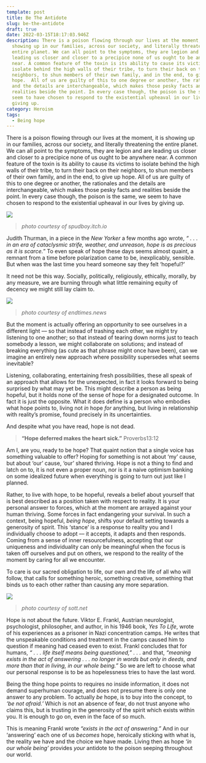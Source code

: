 ```yaml
---
template: post
title: Be The Antidote
slug: be-the-antidote
draft: true
date: 2022-03-15T18:17:03.946Z
description: There is a poison flowing through our lives at the moment, it is
  showing up in our families, across our society, and literally threatening the
  entire planet. We can all point to the symptoms, they are legion and are
  leading us closer and closer to a precipice none of us ought to be anywhere
  near. A common feature of the toxin is its ability to cause its victims to
  isolate behind the high walls of their tribe, to turn their back on their
  neighbors, to shun members of their own family, and in the end, to give up
  hope.  All of us are guilty of this to one degree or another, the rationales
  and the details are interchangeable, which makes those pesky facts and
  realities beside the point. In every case though, the poison is the same, we
  seem to have chosen to respond to the existential upheaval in our lives by
  giving up.
category: Heroism
tags:
  - Being hope
---
```

There is a poison flowing through our lives at the moment, it is showing up in our families, across our society, and literally threatening the entire planet. We can all point to the symptoms, they are legion and are leading us closer and closer to a precipice none of us ought to be anywhere near. A common feature of the toxin is its ability to cause its victims to isolate behind the high walls of their tribe, to turn their back on their neighbors, to shun members of their own family, and in the end, to give up hope.  All of us are guilty of this to one degree or another, the rationales and the details are interchangeable, which makes those pesky facts and realities beside the point. In every case though, the poison is the same, we seem to have chosen to respond to the existential upheaval in our lives by giving up.

![](/media/get-out-2.png)

> *photo courtesy of spudboy.itch.io*

Judith Thurman, in a piece in the *New Yorker* a few months ago wrote, *“ . . . in an era of cataclysmic strife, weather, and unreason, hope is as precious as it is scarce.*” To even speak of hope these days seems almost quaint, a remnant from a time before polarization came to be, inexplicably, sensible. But when was the last time you heard someone say they felt ‘hopeful?’

It need not be this way. Socially, politically, religiously, ethically, morally, by any measure, we are burning through what little remaining equity of decency we might still lay claim to. 

![](/media/mob-2.png)

> *photo courtesy of endtimes.news*

But the moment is actually offering an opportunity to see ourselves in a different light –– so that instead of trashing each other, we might try listening to one another; so that instead of tearing down norms just to teach somebody a lesson, we might collaborate on solutions; and instead of breaking everything (as cute as that phrase might once have been), can we imagine an entirely new approach where possibility supersedes what seems inevitable?

Listening, collaborating, entertaining fresh possibilities, these all speak of an approach that allows for the unexpected, in fact it looks forward to being surprised by what may yet be. This might describe a person as being hopeful, but it holds none of the sense of hope for a designated outcome. In fact it is just the opposite.  What it does define is a person who embodies what hope points to, living not *in* hope *for* anything, but living in relationship with reality’s promise, found precisely in its uncertainties.      

And despite what you have read, hope is not dead. 

> **“Hope deferred makes the heart sick.”** 						Proverbs13:12

Am I, are you, ready to be hope? That quaint notion that a single voice has something valuable to offer? Hoping for something is not about ‘my’ cause, but about ‘our’ cause, ‘our’ shared thriving. Hope is not a thing to find and latch on to, it is not even a proper noun, nor is it a naive optimism banking on some idealized future when everything is going to turn out just like I planned.  

Rather, to live with hope, to be hopeful, reveals a belief about yourself that is best described as a position taken with respect to reality. It is your personal answer to forces, which at the moment are arrayed against your human thriving. Some forces in fact endangering your survival.  In such a context, being hopeful, *being hope*, shifts your default setting towards a generosity of spirit. This ‘stance’ is a response to reality you and I individually choose to adopt –– it accepts, it adapts and then responds. Coming from a sense of inner resourcefulness, accepting that our uniqueness and individuality can only be meaningful when the focus is taken off ourselves and put on others, we respond to the reality of the moment by caring for all we encounter.

To care is our sacred obligation to life, our own and the life of all who will follow, that calls for something heroic, something creative, something that binds us to each other rather than causing any more separation. 

![](/media/frankl.png)

> *photo courtesy of sott.net*

Hope is not about the future. Viktor E. Frankl, Austrian neurologist, psychologist, philosopher, and author, in his 1946 book, *Yes To Life*, wrote of his experiences as a prisoner in Nazi concentration camps. He writes that the unspeakable conditions and treatment in the camps caused him to question if meaning had ceased even to exist. Frankl concludes that for humans, *“ . . . life itself means being questioned,” . . .* and that, *“meaning exists in the act of answering . . . no longer in words but only in deeds, and more than that in living, in our whole being.”* So we are left to choose what our personal response is to be as hopelessness tries to have the last word.   

Being the thing hope points to requires no inside information, it does not demand superhuman courage, and does not presume there is only one answer to any problem. To actually *be* hope, is to buy into the concept, to *‘be not afraid.’* Which is not an absence of fear, do not trust anyone who claims this, but is trusting in the generosity of the spirit which exists within you. It is enough to go on, even in the face of so much.

This is meaning Frankl wrote *“exists in the act of answering.”* And in our ‘answering’ each one of us *becomes* hope, heroically sticking with what is, the reality we have and the choice we have made. Living then as hope *‘in our whole being’* provides *your* antidote to the poison seeping throughout our world.